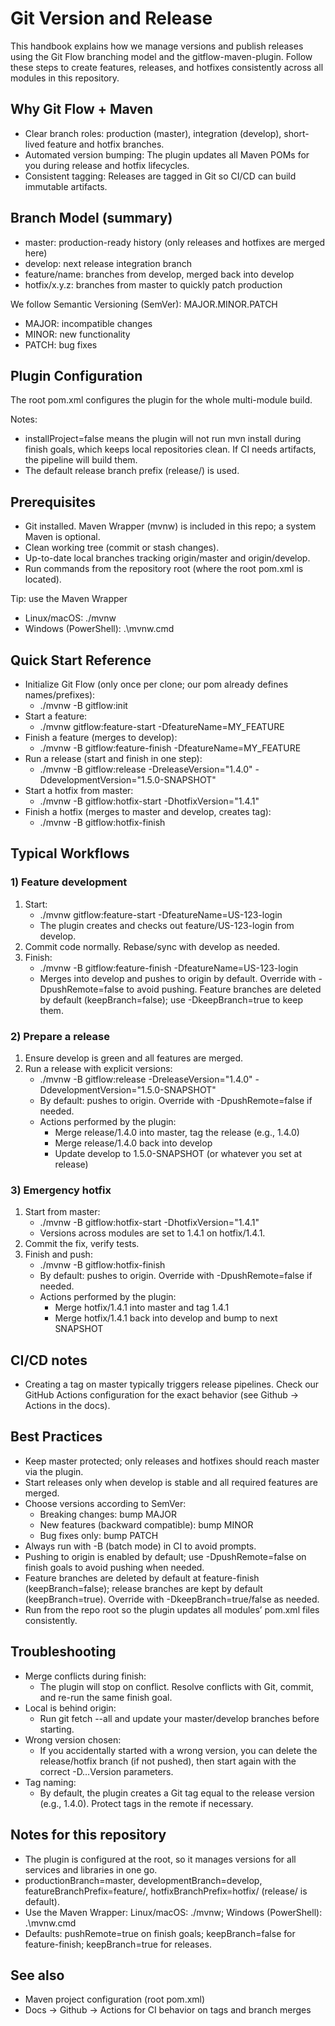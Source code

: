 # Git Version and Release

This handbook explains how we manage versions and publish releases using the Git Flow branching model and the gitflow-maven-plugin. Follow these steps to create features, releases, and hotfixes consistently across all modules in this repository.

## Why Git Flow + Maven

- Clear branch roles: production (master), integration (develop), short-lived feature and hotfix branches.
- Automated version bumping: The plugin updates all Maven POMs for you during release and hotfix lifecycles.
- Consistent tagging: Releases are tagged in Git so CI/CD can build immutable artifacts.

## Branch Model (summary)

- master: production-ready history (only releases and hotfixes are merged here)
- develop: next release integration branch
- feature/name: branches from develop, merged back into develop
- hotfix/x.y.z: branches from master to quickly patch production

We follow Semantic Versioning (SemVer): MAJOR.MINOR.PATCH
- MAJOR: incompatible changes
- MINOR: new functionality
- PATCH: bug fixes

## Plugin Configuration

The root pom.xml configures the plugin for the whole multi-module build.

Notes:
- installProject=false means the plugin will not run mvn install during finish goals, which keeps local repositories clean. If CI needs artifacts, the pipeline will build them.
- The default release branch prefix (release/) is used.

## Prerequisites

- Git installed. Maven Wrapper (mvnw) is included in this repo; a system Maven is optional.
- Clean working tree (commit or stash changes).
- Up-to-date local branches tracking origin/master and origin/develop.
- Run commands from the repository root (where the root pom.xml is located).

Tip: use the Maven Wrapper
- Linux/macOS: ./mvnw
- Windows (PowerShell): .\\mvnw.cmd

## Quick Start Reference

- Initialize Git Flow (only once per clone; our pom already defines names/prefixes):
  - ./mvnw -B gitflow:init
- Start a feature:
  - ./mvnw gitflow:feature-start -DfeatureName=MY_FEATURE
- Finish a feature (merges to develop):
  - ./mvnw -B gitflow:feature-finish -DfeatureName=MY_FEATURE
- Run a release (start and finish in one step):
  - ./mvnw -B gitflow:release -DreleaseVersion="1.4.0" -DdevelopmentVersion="1.5.0-SNAPSHOT"
- Start a hotfix from master:
  - ./mvnw -B gitflow:hotfix-start -DhotfixVersion="1.4.1"
- Finish a hotfix (merges to master and develop, creates tag):
  - ./mvnw -B gitflow:hotfix-finish

## Typical Workflows

### 1) Feature development
1. Start:
   - ./mvnw gitflow:feature-start -DfeatureName=US-123-login
   - The plugin creates and checks out feature/US-123-login from develop.
2. Commit code normally. Rebase/sync with develop as needed.
3. Finish:
   - ./mvnw -B gitflow:feature-finish -DfeatureName=US-123-login
   - Merges into develop and pushes to origin by default. Override with -DpushRemote=false to avoid pushing. Feature branches are deleted by default (keepBranch=false); use -DkeepBranch=true to keep them.

### 2) Prepare a release
1. Ensure develop is green and all features are merged.
2. Run a release with explicit versions:
   - ./mvnw -B gitflow:release -DreleaseVersion="1.4.0" -DdevelopmentVersion="1.5.0-SNAPSHOT"
   - By default: pushes to origin. Override with -DpushRemote=false if needed.
   - Actions performed by the plugin:
     - Merge release/1.4.0 into master, tag the release (e.g., 1.4.0)
     - Merge release/1.4.0 back into develop
     - Update develop to 1.5.0-SNAPSHOT (or whatever you set at release)

### 3) Emergency hotfix
1. Start from master:
   - ./mvnw -B gitflow:hotfix-start -DhotfixVersion="1.4.1"
   - Versions across modules are set to 1.4.1 on hotfix/1.4.1.
2. Commit the fix, verify tests.
3. Finish and push:
   - ./mvnw -B gitflow:hotfix-finish
   - By default: pushes to origin. Override with -DpushRemote=false if needed.
   - Actions performed by the plugin:
     - Merge hotfix/1.4.1 into master and tag 1.4.1
     - Merge hotfix/1.4.1 back into develop and bump to next SNAPSHOT

## CI/CD notes

- Creating a tag on master typically triggers release pipelines. Check our GitHub Actions configuration for the exact behavior (see Github → Actions in the docs).

## Best Practices

- Keep master protected; only releases and hotfixes should reach master via the plugin.
- Start releases only when develop is stable and all required features are merged.
- Choose versions according to SemVer:
  - Breaking changes: bump MAJOR
  - New features (backward compatible): bump MINOR
  - Bug fixes only: bump PATCH
- Always run with -B (batch mode) in CI to avoid prompts.
- Pushing to origin is enabled by default; use -DpushRemote=false on finish goals to avoid pushing when needed.
- Feature branches are deleted by default at feature-finish (keepBranch=false); release branches are kept by default (keepBranch=true). Override with -DkeepBranch=true/false as needed.
- Run from the repo root so the plugin updates all modules’ pom.xml files consistently.

## Troubleshooting

- Merge conflicts during finish:
  - The plugin will stop on conflict. Resolve conflicts with Git, commit, and re-run the same finish goal.
- Local is behind origin:
  - Run git fetch --all and update your master/develop branches before starting.
- Wrong version chosen:
  - If you accidentally started with a wrong version, you can delete the release/hotfix branch (if not pushed), then start again with the correct -D…Version parameters.
- Tag naming:
  - By default, the plugin creates a Git tag equal to the release version (e.g., 1.4.0). Protect tags in the remote if necessary.

## Notes for this repository

- The plugin is configured at the root, so it manages versions for all services and libraries in one go.
- productionBranch=master, developmentBranch=develop, featureBranchPrefix=feature/, hotfixBranchPrefix=hotfix/ (release/ is default).
- Use the Maven Wrapper: Linux/macOS: ./mvnw; Windows (PowerShell): .\\mvnw.cmd
- Defaults: pushRemote=true on finish goals; keepBranch=false for feature-finish; keepBranch=true for releases.

## See also

- Maven project configuration (root pom.xml)
- Docs → Github → Actions for CI behavior on tags and branch merges

